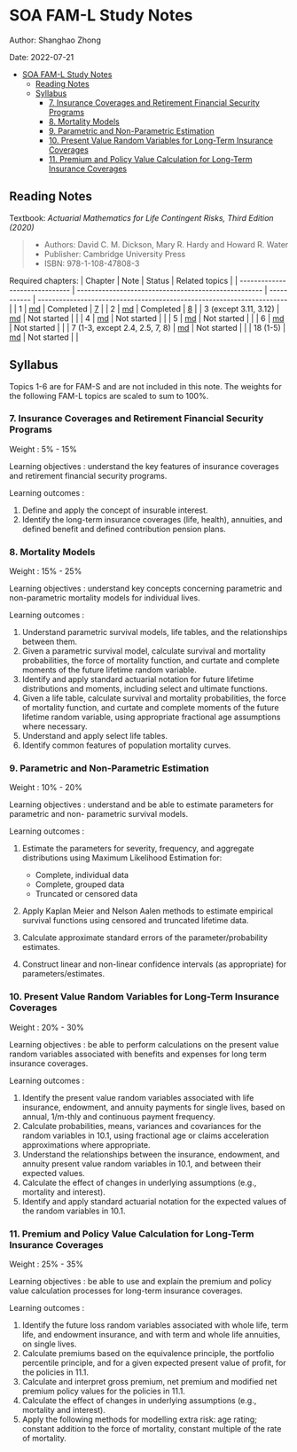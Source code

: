 # SOA FAM-L Study Notes
Author: Shanghao Zhong

Date: 2022-07-21

- [SOA FAM-L Study Notes](#soa-fam-l-study-notes)
  - [Reading Notes](#reading-notes)
  - [Syllabus](#syllabus)
    - [7. Insurance Coverages and Retirement Financial Security Programs](#7-insurance-coverages-and-retirement-financial-security-programs)
    - [8. Mortality Models](#8-mortality-models)
    - [9. Parametric and Non-Parametric Estimation](#9-parametric-and-non-parametric-estimation)
    - [10. Present Value Random Variables for Long-Term Insurance Coverages](#10-present-value-random-variables-for-long-term-insurance-coverages)
    - [11. Premium and Policy Value Calculation for Long-Term Insurance Coverages](#11-premium-and-policy-value-calculation-for-long-term-insurance-coverages)

## Reading Notes
Textbook: *Actuarial Mathematics for Life Contingent Risks, Third Edition (2020)*
> - Authors: David C. M. Dickson, Mary R. Hardy and Howard R. Water
> - Publisher: Cambridge University Press
> - ISBN: 978-1-108-47808-3

Required chapters:
| Chapter                        | Note                                                 | Status      | Related topics                                                         |
| ------------------------------ | ---------------------------------------------------- | ----------- | ---------------------------------------------------------------------- |
| 1                              | [md](reading_notes/01_intro.md)                      | Completed   | [7](#7-insurance-coverages-and-retirement-financial-security-programs) |
| 2                              | [md](reading_notes/02_survival_models.md)            | Completed   | [8](#8-mortality-models)                                               |
| 3 (except 3.11, 3.12)          | [md](reading_notes/03_life_tables_and_selection.md)  | Not started |                                                                        |
| 4                              | [md](reading_notes/04_insurance_benefits.md)         | Not started |                                                                        |
| 5                              | [md](reading_notes/05_annuities.md)                  | Not started |                                                                        |
| 6                              | [md](reading_notes/06_premium_calculation.md)        | Not started |                                                                        |
| 7 (1-3, except 2.4, 2.5, 7, 8) | [md](reading_notes/07_policy_values.md)              | Not started |                                                                        |
| 18 (1-5)                       | [md](reading_notes/18_estimating_survival_models.md) | Not started |                                                                        |

## Syllabus

Topics 1-6 are for FAM-S and are not included in this note. The weights for the following FAM-L topics are scaled to sum to 100%.

### 7. Insurance Coverages and Retirement Financial Security Programs
Weight
: 5% - 15%

Learning objectives
: understand the key features of insurance coverages and retirement financial security programs.

Learning outcomes
:
  1. Define and apply the concept of insurable interest.
  2. Identify the long-term insurance coverages (life, health), annuities, and defined benefit and defined contribution pension plans.

### 8. Mortality Models
Weight
: 15% - 25%

Learning objectives
: understand key concepts concerning parametric and non-parametric mortality models for individual lives.

Learning outcomes
:
  1. Understand parametric survival models, life tables, and the relationships between them.
  2. Given a parametric survival model, calculate survival and mortality probabilities, the force of mortality function, and curtate and complete moments of the future lifetime random variable.
  3. Identify and apply standard actuarial notation for future lifetime distributions and moments, including select and ultimate functions.
  4. Given a life table, calculate survival and mortality probabilities, the force of mortality function, and curtate and complete moments of the future lifetime random variable, using appropriate fractional age assumptions where necessary.
  5. Understand and apply select life tables.
  6. Identify common features of population mortality curves.

### 9. Parametric and Non-Parametric Estimation
Weight
: 10% - 20%

Learning objectives
: understand and be able to estimate parameters for parametric and non- parametric survival models.

Learning outcomes
:
  1. Estimate the parameters for severity, frequency, and aggregate distributions using Maximum Likelihood Estimation for:
   
     - Complete, individual data
     - Complete, grouped data
     - Truncated or censored data
  
  2. Apply Kaplan Meier and Nelson Aalen methods to estimate empirical survival functions using censored and truncated lifetime data.
  3. Calculate approximate standard errors of the parameter/probability estimates.
  4. Construct linear and non-linear confidence intervals (as appropriate) for parameters/estimates.

### 10. Present Value Random Variables for Long-Term Insurance Coverages
Weight
: 20% - 30%

Learning objectives
: be able to perform calculations on the present value random variables associated with benefits and expenses for long term insurance coverages.

Learning outcomes
:
  1. Identify the present value random variables associated with life insurance, endowment, and annuity payments for single lives, based on annual, 1/m-thly and continuous payment frequency.
  2. Calculate probabilities, means, variances and covariances for the random variables in 10.1, using fractional age or claims acceleration approximations where appropriate.
  3. Understand the relationships between the insurance, endowment, and annuity present value random variables in 10.1, and between their expected values.
  4. Calculate the effect of changes in underlying assumptions (e.g., mortality and interest).
  5. Identify and apply standard actuarial notation for the expected values of the random variables in 10.1.

### 11. Premium and Policy Value Calculation for Long-Term Insurance Coverages
Weight
: 25% - 35%

Learning objectives
: be able to use and explain the premium and policy value calculation processes for long-term insurance coverages.

Learning outcomes
:
  1. Identify the future loss random variables associated with whole life, term life, and endowment insurance, and with term and whole life annuities, on single lives.
  2. Calculate premiums based on the equivalence principle, the portfolio percentile principle, and for a given expected present value of profit, for the policies in 11.1.
  3. Calculate and interpret gross premium, net premium and modified net premium policy values for the policies in 11.1.
  4. Calculate the effect of changes in underlying assumptions (e.g., mortality and interest).
  5. Apply the following methods for modelling extra risk: age rating; constant addition to the force of mortality, constant multiple of the rate of mortality.
